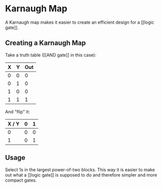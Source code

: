 # Karnaugh Map
A Karnaugh map makes it easier to create an efficient design for a [[logic gate]].

## Creating a Karnaugh Map
Take a truth table ([[AND gate]] in this case):

| X | Y | Out |
| - | - | --- |
| 0 | 0 | 0 |
| 0 | 1 | 0 |
| 1 | 0 | 0 |
| 1 | 1 | 1 |

And "flip" it:

| X / Y | 0 | 1 |
| ----- | - | - |
| 0     | 0 | 0 |
| 1     | 0 | 1 |

## Usage
Select 1s in the largest power-of-two blocks. This way it is easier to make out what a [[logic gate]] is supposed to do and therefore simpler and more compact gates.